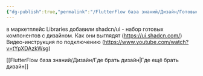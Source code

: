 ```yaml
---
{"dg-publish":true,"permalink":"/FlutterFlow база знаний/Дизайн/Готовые компоненты/","created":"2025-01-18T22:00:04.248-03:00","updated":"2025-01-18T22:06:45.579-03:00"}
---
```


в маркетплейс Libraries добавили shadcn/ui - набор готовых компонентов с дизайном.
Как они выглядят (https://ui.shadcn.com/)
Видео-инструкция по подключению (https://www.youtube.com/watch?v=tYpXDAzkWsg)

[[FlutterFlow база знаний/Дизайн/Где брать дизайн\|Где ещё брать дизайн]]
